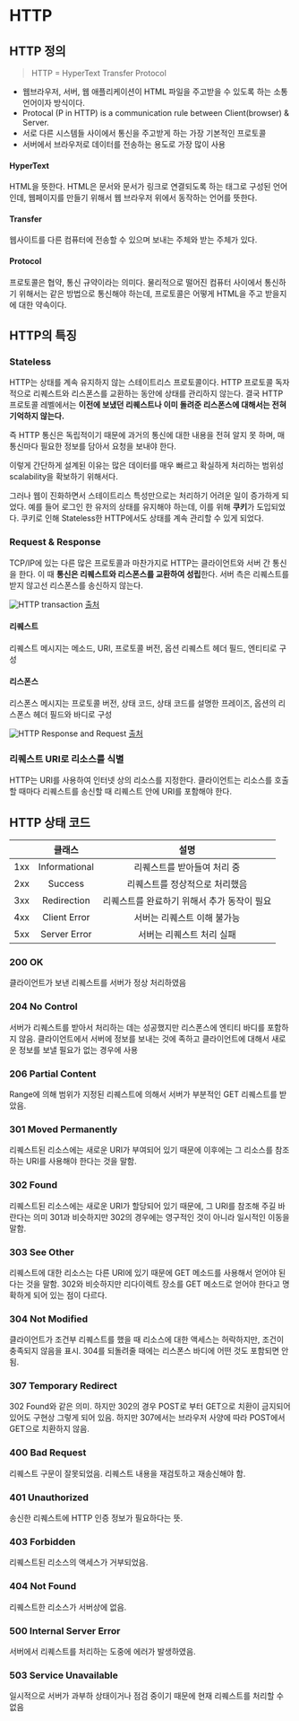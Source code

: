# HTTP

## HTTP 정의

> HTTP = HyperText Transfer Protocol

- 웹브라우저, 서버, 웹 애플리케이션이 HTML 파일을 주고받을 수 있도록 하는 소통 언어이자 방식이다.
- Protocal (P in HTTP) is a communication rule between Client(browser) & Server.
- 서로 다른 시스템들 사이에서 통신을 주고받게 하는 가장 기본적인 프로토콜
- 서버에서 브라우저로 데이터를 전송하는 용도로 가장 많이 사용

#### HyperText

HTML을 뜻한다. HTML은 문서와 문서가 링크로 연결되도록 하는 태그로 구성된 언어인데, 웹페이지를 만들기 위해서 웹 브라우저 위에서 동작하는 언어를 뜻한다.

#### Transfer

웹사이트를 다른 컴퓨터에 전송할 수 있으며 보내는 주체와 받는 주체가 있다.

#### Protocol

프로토콜은 협약, 통신 규약이라는 의미다. 물리적으로 떨어진 컴퓨터 사이에서 통신하기 위해서는 같은 방법으로 통신해야 하는데, 프로토콜은 어떻게 HTML을 주고 받을지에 대한 약속이다.

## HTTP의 특징

### Stateless

HTTP는 상태를 계속 유지하지 않는 스테이트리스 프로토콜이다. HTTP 프로토콜 독자적으로 리퀘스트와 리스폰스를 교환하는 동안에 상태를 관리하지 않는다. 결국 HTTP 프로토콜 레벨에서는 **이전에 보냈던 리퀘스트나 이미 돌려준 리스폰스에 대해서는 전혀 기억하지 않는다.**

즉 HTTP 통신은 독립적이기 때문에 과거의 통신에 대한 내용을 전혀 알지 못 하며, 매 통신마다 필요한 정보를 담아서 요청을 보내야 한다.

이렇게 간단하게 설계된 이유는 많은 데이터를 매우 빠르고 확실하게 처리하는 범위성 scalability을 확보하기 위해서다.

그러나 웹이 진화하면서 스테이트리스 특성만으로는 처리하기 어려운 일이 증가하게 되었다. 예를 들어 로그인 한 유저의 상태를 유지해야 하는데, 이를 위해 **쿠키**가 도입되었다. 쿠키로 인해 Stateless한 HTTP에서도 상태를 계속 관리할 수 있게 되었다.

### Request & Response

TCP/IP에 있는 다른 많은 프로토콜과 마찬가지로 HTTP는 클라이언트와 서버 간 통신을 한다.
이 때 **통신은 리퀘스트와 리스폰스를 교환하여 성립**한다. 서버 측은 리퀘스트를 받지 않고선 리스폰스를 송신하지 않는다.

![HTTP transaction](https://www.oreilly.com/openbook/webclient/wcp_0301.gif)
[출처](https://www.oreilly.com/openbook/webclient/ch03.html)

#### 리퀘스트

리퀘스트 메시지는 메소드, URI, 프로토콜 버전, 옵션 리퀘스트 헤더 필드, 엔티티로 구성

#### 리스폰스

리스폰스 메시지는 프로토콜 버전, 상태 코드, 상태 코드를 설명한 프레이즈, 옵션의 리스폰스 헤더 필드와 바디로 구성

![HTTP Response and Request](https://miro.medium.com/max/1400/1*IA1GJV-pOywAL3Y9rIb59g.png)
[출처](https://medium.com/frontend-development-with-js/http-request-response-ve-websocket-e3d4cc59d415)

### 리퀘스트 URI로 리소스를 식별

HTTP는 URI를 사용하여 인터넷 상의 리소스를 지정한다. 클라이언트는 리소스를 호출할 때마다 리퀘스트를 송신할 때 리퀘스트 안에 URI를 포함해야 한다.

## HTTP 상태 코드

|     |    클래스     |                    설명                     |
| :-- | :-----------: | :-----------------------------------------: |
| 1xx | Informational |         리퀘스트를 받아들여 처리 중         |
| 2xx |    Success    |       리퀘스트를 정상적으로 처리했음        |
| 3xx |  Redirection  | 리퀘스트를 완료하기 위해서 추가 동작이 필요 |
| 4xx | Client Error  |         서버는 리퀘스트 이해 불가능         |
| 5xx | Server Error  |          서버는 리퀘스트 처리 실패          |

### 200 OK
클라이언트가 보낸 리퀘스트를 서버가 정상 처리하였음

### 204 No Control
서버가 리퀘스트를 받아서 처리하는 데는 성공했지만 리스폰스에 엔티티 바디를 포함하지 않음. 클라이언트에서 서버에 정보를 보내는 것에 족하고 클라이언트에 대해서 새로운 정보를 보낼 필요가 없는 경우에 사용

### 206 Partial Content
Range에 의해 범위가 지정된 리퀘스트에 의해서 서버가 부분적인 GET 리퀘스트를 받았음.

### 301 Moved Permanently
리퀘스트된 리소스에는 새로운 URI가 부여되어 있기 때문에 이후에는 그 리소스를 참조하는 URI를 사용해야 한다는 것을 말함.

### 302 Found
리퀘스트된 리소스에는 새로운 URI가 할당되어 있기 때문에, 그 URI를 참조해 주길 바란다는 의미
301과 비슷하지만 302의 경우에는 영구적인 것이 아니라 일시적인 이동을 말함. 

### 303 See Other
리퀘스트에 대한 리소스는 다른 URI에 있기 때문에 GET 메소드를 사용해서 얻어야 된다는 것을 말함. 
302와 비슷하지만 리다이렉트 장소를 GET 메소드로 얻어야 한다고 명확하게 되어 있는 점이 다르다.

### 304 Not Modified
클라이언트가 조건부 리퀘스트를 했을 때 리소스에 대한 액세스는 허락하지만, 조건이 충족되지 않음을 표시.
304를 되돌려줄 때에는 리스폰스 바디에 어떤 것도 포함되면 안 됨.

### 307 Temporary Redirect
302 Found와 같은 의미. 하지만 302의 경우 POST로 부터 GET으로 치환이 금지되어 있어도 구현상 그렇게 되어 있음. 하지만 307에서는 브라우저 사양에 따라 POST에서 GET으로 치환하지 않음.

### 400 Bad Request
리퀘스트 구문이 잘못되었음. 리퀘스트 내용을 재검토하고 재송신해야 함.

### 401 Unauthorized
송신한 리퀘스트에 HTTP 인증 정보가 필요하다는 뜻. 

### 403 Forbidden
리퀘스트된 리소스의 액세스가 거부되었음. 

### 404 Not Found
리퀘스트한 리소스가 서버상에 없음.

### 500 Internal Server Error
서버에서 리퀘스트를 처리하는 도중에 에러가 발생하였음.

### 503 Service Unavailable
일시적으로 서버가 과부하 상태이거나 점검 중이기 때문에 현재 리퀘스트를 처리할 수 없음



